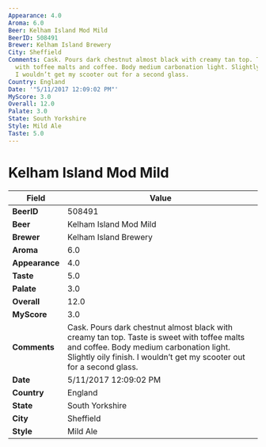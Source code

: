 ```yaml
---
Appearance: 4.0
Aroma: 6.0
Beer: Kelham Island Mod Mild
BeerID: 508491
Brewer: Kelham Island Brewery
City: Sheffield
Comments: Cask. Pours dark chestnut almost black with creamy tan top. Taste is sweet
  with toffee malts and coffee. Body medium carbonation light. Slightly oily finish.
  I wouldn’t get my scooter out for a second glass.
Country: England
Date: '"5/11/2017 12:09:02 PM"'
MyScore: 3.0
Overall: 12.0
Palate: 3.0
State: South Yorkshire
Style: Mild Ale
Taste: 5.0
---
```


# Kelham Island Mod Mild

| Field         | Value |
|---------------|-------|
| **BeerID** | 508491 |
| **Beer** | Kelham Island Mod Mild |
| **Brewer** | Kelham Island Brewery |
| **Aroma** | 6.0 |
| **Appearance** | 4.0 |
| **Taste** | 5.0 |
| **Palate** | 3.0 |
| **Overall** | 12.0 |
| **MyScore** | 3.0 |
| **Comments** | Cask. Pours dark chestnut almost black with creamy tan top. Taste is sweet with toffee malts and coffee. Body medium carbonation light. Slightly oily finish. I wouldn’t get my scooter out for a second glass. |
| **Date** | 5/11/2017 12:09:02 PM |
| **Country** | England |
| **State** | South Yorkshire |
| **City** | Sheffield |
| **Style** | Mild Ale |
